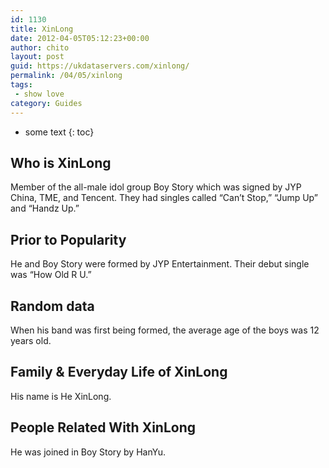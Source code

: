 ```yaml
---
id: 1130
title: XinLong
date: 2012-04-05T05:12:23+00:00
author: chito
layout: post
guid: https://ukdataservers.com/xinlong/
permalink: /04/05/xinlong
tags:
 - show love
category: Guides
---
```


* some text
{: toc}
          
          
## Who is  XinLong
                  
                  
                  
Member of the all-male idol group Boy Story which was signed by JYP China, TME, and Tencent. They had singles called &#8220;Can&#8217;t Stop,&#8221; &#8220;Jump Up&#8221; and &#8220;Handz Up.&#8221;
                  
                
                
                
## Prior to Popularity 
                  
                  
                  
He and Boy Story were formed by JYP Entertainment. Their debut single was &#8220;How Old R U.&#8221;
                  
                
                
                
## Random data 
                  
                  
                  
When his band was first being formed, the average age of the boys was 12 years old.
                  
                
                
                
## Family & Everyday Life of XinLong
                  
                  
                  
His name is He XinLong.
                  
                
                
                
## People Related With  XinLong
                  
                  
                  
He was joined in Boy Story by HanYu.
                  
                
              
            
          
          
          
    
    
  
